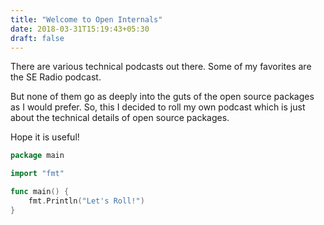 ```yaml
---
title: "Welcome to Open Internals"
date: 2018-03-31T15:19:43+05:30
draft: false
---
```


There are various technical podcasts out there. Some of my favorites are the SE Radio podcast.

But none of them go as deeply into the guts of the open source packages as I would prefer. So, this I decided to roll my own podcast which is just about the technical details of open source packages. 

Hope it is useful!

```go
package main

import "fmt"

func main() {
    fmt.Println("Let's Roll!")
}
```
